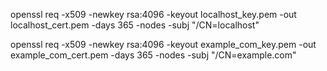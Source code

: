 openssl req -x509 -newkey rsa:4096 -keyout localhost_key.pem -out localhost_cert.pem -days 365 -nodes -subj "/CN=localhost"


openssl req -x509 -newkey rsa:4096 -keyout example_com_key.pem -out example_com_cert.pem -days 365 -nodes -subj "/CN=example.com"
